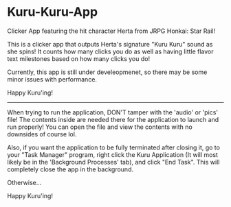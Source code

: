 # Kuru-Kuru-App
Clicker App featuring the hit character Herta from JRPG Honkai: Star Rail!

This is a clicker app that outputs Herta's signature "Kuru Kuru" sound as she spins! It counts how many clicks you do as well
as having little flavor text milestones based on how many clicks you do!

Currently, this app is still under develeopmenet, so there may be some minor issues with performance.

Happy Kuru'ing!

------------------------------------------------------------------------------------------------------------------------------------------------------------------------------------------------

When trying to run the application, DON'T tamper with the 'audio' or 'pics' file! The contents inside are needed there for the application to launch and run properly! You can open the file and view the
contents with no downsides of course lol.

Also, if you want the application to be fully terminated after closing it, go to your "Task Manager" program, right click the Kuru Application (It will most likely be in the 'Background Processes' tab), and
click "End Task". This will completely close the app in the background.


Otherwise... 

Happy Kuru'ing!
